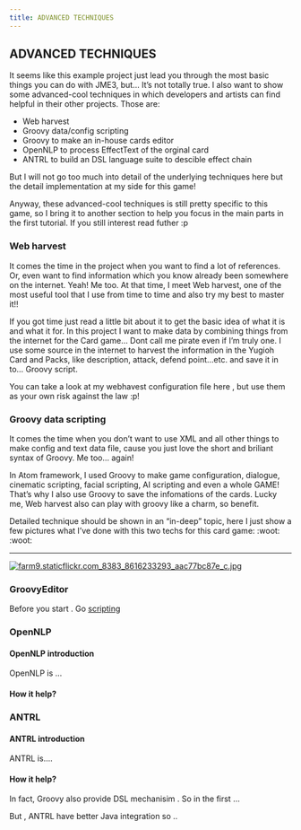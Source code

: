 ```yaml
---
title: ADVANCED TECHNIQUES
---
```

<h2 class="sectionedit1" id="advanced_techniques">ADVANCED TECHNIQUES</h2>
<div class="level2">

<p>
It seems like this example project just lead you through the most basic things you can do with JME3, but… It’s not totally true. I also want to show some advanced-cool techniques in which developers and artists can find helpful in their other projects. Those are:
</p>
<ul>
<li class="level1"><div class="li"> Web harvest</div>
</li>
<li class="level1"><div class="li"> Groovy data/config scripting</div>
</li>
<li class="level1"><div class="li"> Groovy to make an in-house cards editor</div>
</li>
<li class="level1"><div class="li"> OpenNLP to process EffectText of the orginal card</div>
</li>
<li class="level1"><div class="li"> ANTRL to build an DSL language suite to descible effect chain</div>
</li>
</ul>

<p>
But I will not go too much into detail of the underlying techniques here but the detail implementation at my side for this game!
</p>

<p>
Anyway, these advanced-cool techniques is still pretty specific to this game, so I bring it to another section to help you focus in the main parts in the first tutorial. If you still interest read futher :p
</p>

</div>
<!-- EDIT1 SECTION "ADVANCED TECHNIQUES" [1-849] -->
<h3 class="sectionedit2" id="web_harvest">Web harvest</h3>
<div class="level3">

<p>
It comes the time in the project when you want to find a lot of references. Or, even want to find information which you know already been somewhere on the internet. Yeah! Me too. At that time, I meet Web harvest, one of the most useful tool that I use from time to time and also try my best to master it!!
</p>

<p>
If you got time just read a little bit about it to get the basic idea of what it is and what it for. In this project I want to make data by combining things from the internet for the Card game… Dont call me pirate even if I’m truly one. I use some source in the internet to harvest the information in the Yugioh Card and Packs, like description, attack, defend point…etc. and save it in to… Groovy script.
</p>

<p>
</p><p></p><div class="notetip">You can take a look at my webhavest configuration file here , but use them as your own risk against the law :p!
</div>


</div>
<!-- EDIT2 SECTION "Web harvest" [850-1720] -->
<h3 class="sectionedit3" id="groovy_data_scripting">Groovy data scripting</h3>
<div class="level3">

<p>
It comes the time when you don’t want to use XML and all other things to make config and text data file, cause you just love the short and briliant syntax of Groovy. Me too… again! 
</p>

<p>
In Atom framework, I used Groovy to make game configuration, dialogue, cinematic scripting, facial scripting, AI scripting and even a whole GAME! That’s why I also use Groovy to save the infomations of the cards. Lucky me, Web harvest also can play with groovy like a charm, so benefit.
</p>

<p>
Detailed technique should be shown in an “in-deep” topic, here I just show a few pictures what I’ve done with this two techs for this card game: :woot: :woot:
</p>
<hr />

<p>
<a href="/resources/fetch.php" class="media" title="http://farm9.staticflickr.com/8383/8616233293_aac77bc87e_c.jpg"><img src="/resources/fetch.php" class="media" title="farm9.staticflickr.com_8383_8616233293_aac77bc87e_c.jpg" alt="farm9.staticflickr.com_8383_8616233293_aac77bc87e_c.jpg" /></a>
</p>

</div>
<!-- EDIT3 SECTION "Groovy data scripting" [1721-2466] -->
<h3 class="sectionedit4" id="groovyeditor">GroovyEditor</h3>
<div class="level3">

<p>
Before you start . Go <a href="/doku.php/jme3:advanced:scripting" class="wikilink2" title="jme3:advanced:scripting" rel="nofollow">scripting</a>
</p>

</div>
<!-- EDIT4 SECTION "GroovyEditor" [2467-2538] -->
<h3 class="sectionedit5" id="opennlp">OpenNLP</h3>
<div class="level3">

</div>

<h4 id="opennlp_introduction">OpenNLP introduction</h4>
<div class="level4">

<p>
OpenNLP is …
</p>

</div>

<h4 id="how_it_help">How it help?</h4>
<div class="level4">

</div>
<!-- EDIT5 SECTION "OpenNLP" [2539-2617] -->
<h3 class="sectionedit6" id="antrl">ANTRL</h3>
<div class="level3">

</div>

<h4 id="antrl_introduction">ANTRL introduction</h4>
<div class="level4">

<p>
ANTRL is….
</p>

</div>

<h4 id="how_it_help1">How it help?</h4>
<div class="level4">

<p>
In fact, Groovy also provide DSL mechanisim . So in the first …
</p>

<p>
But , ANTRL have better Java integration so ..
</p>

</div>
<!-- EDIT6 SECTION "ANTRL" [2618-] -->
